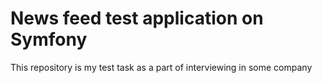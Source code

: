 # News feed test application on Symfony

This repository is my test task as a part of interviewing in some company